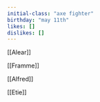 ```yaml
---
initial-class: "axe fighter" 
birthday: "may 11th" 
likes: [] 
dislikes: []
---
```



[[Alear]]

[[Framme]]

[[Alfred]]

[[Etie]]

